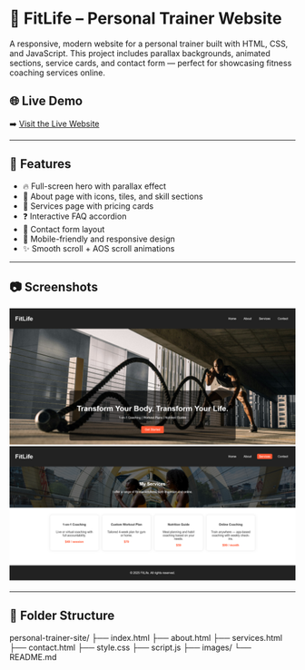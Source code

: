 # 💪 FitLife – Personal Trainer Website

A responsive, modern website for a personal trainer built with HTML, CSS, and JavaScript. This project includes parallax backgrounds, animated sections, service cards, and contact form — perfect for showcasing fitness coaching services online.

## 🌐 Live Demo

➡️ [Visit the Live Website]([https://github.com/vasilkovskis/personal-trainer-site])

---

## 🧰 Features

- 🔥 Full-screen hero with parallax effect
- 🎯 About page with icons, tiles, and skill sections
- 💼 Services page with pricing cards
- ❓ Interactive FAQ accordion
- 💬 Contact form layout
- 📱 Mobile-friendly and responsive design
- ✨ Smooth scroll + AOS scroll animations

---

## 📷 Screenshots

![Home Page](images/screenshot-home.png)
![Services Page](images/screenshot-services.png)

---

## 📁 Folder Structure
personal-trainer-site/
├── index.html
├── about.html
├── services.html
├── contact.html
├── style.css
├── script.js
├── images/
└── README.md


